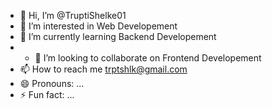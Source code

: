 - 👋 Hi, I’m @TruptiShelke01
- 👀 I’m interested in Web Developement
- 🌱 I’m currently learning Backend Developement
- - 💞️ I’m looking to collaborate on Frontend Developement
- 📫 How to reach me trptshlk@gmail.com
- 😄 Pronouns: ...
- ⚡ Fun fact: ...

<!---
TruptiShelke01/TruptiShelke01 is a ✨ special ✨ repository because its `README.md` (this file) appears on your GitHub profile.
You can click the Preview link to take a look at your changes.
--->
